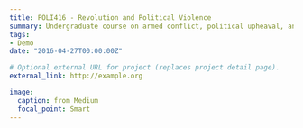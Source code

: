 ```yaml
---
title: POLI416 - Revolution and Political Violence
summary: Undergraduate course on armed conflict, political upheaval, and violence around the world.
tags:
- Demo
date: "2016-04-27T00:00:00Z"

# Optional external URL for project (replaces project detail page).
external_link: http://example.org

image:
  caption: from Medium
  focal_point: Smart
---
```


